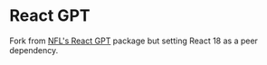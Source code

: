 # React GPT
Fork from [NFL's React GPT](https://github.com/nfl/react-gpt) package but setting React 18 as a peer dependency.